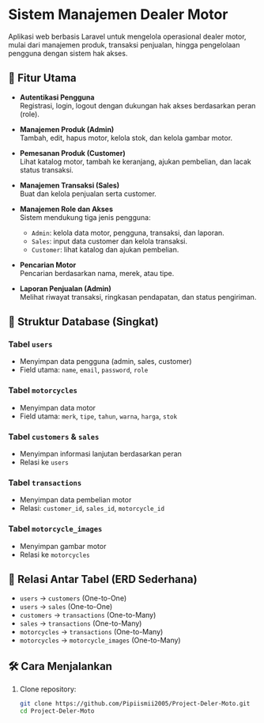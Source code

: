 # Sistem Manajemen Dealer Motor

Aplikasi web berbasis Laravel untuk mengelola operasional dealer motor, mulai dari manajemen produk, transaksi penjualan, hingga pengelolaan pengguna dengan sistem hak akses.

## 🎯 Fitur Utama

- **Autentikasi Pengguna**  
  Registrasi, login, logout dengan dukungan hak akses berdasarkan peran (role).

- **Manajemen Produk (Admin)**  
  Tambah, edit, hapus motor, kelola stok, dan kelola gambar motor.

- **Pemesanan Produk (Customer)**  
  Lihat katalog motor, tambah ke keranjang, ajukan pembelian, dan lacak status transaksi.

- **Manajemen Transaksi (Sales)**  
  Buat dan kelola penjualan serta customer.

- **Manajemen Role dan Akses**  
  Sistem mendukung tiga jenis pengguna:
  - `Admin`: kelola data motor, pengguna, transaksi, dan laporan.
  - `Sales`: input data customer dan kelola transaksi.
  - `Customer`: lihat katalog dan ajukan pembelian.

- **Pencarian Motor**  
  Pencarian berdasarkan nama, merek, atau tipe.

- **Laporan Penjualan (Admin)**  
  Melihat riwayat transaksi, ringkasan pendapatan, dan status pengiriman.

## 🧱 Struktur Database (Singkat)

### Tabel `users`
- Menyimpan data pengguna (admin, sales, customer)
- Field utama: `name`, `email`, `password`, `role`

### Tabel `motorcycles`
- Menyimpan data motor
- Field utama: `merk`, `tipe`, `tahun`, `warna`, `harga`, `stok`

### Tabel `customers` & `sales`
- Menyimpan informasi lanjutan berdasarkan peran
- Relasi ke `users`

### Tabel `transactions`
- Menyimpan data pembelian motor
- Relasi: `customer_id`, `sales_id`, `motorcycle_id`

### Tabel `motorcycle_images`
- Menyimpan gambar motor
- Relasi ke `motorcycles`

## 🔁 Relasi Antar Tabel (ERD Sederhana)

- `users` → `customers` (One-to-One)
- `users` → `sales` (One-to-One)
- `customers` → `transactions` (One-to-Many)
- `sales` → `transactions` (One-to-Many)
- `motorcycles` → `transactions` (One-to-Many)
- `motorcycles` → `motorcycle_images` (One-to-Many)

## 🛠️ Cara Menjalankan

1. Clone repository:
   ```bash
   git clone https://github.com/Pipiismii2005/Project-Deler-Moto.git
   cd Project-Deler-Moto
